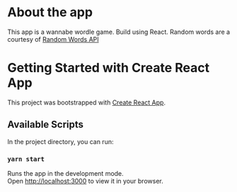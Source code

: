 # About the app

This app is a wannabe wordle game. Build using React. Random words are a courtesy of [Random Words API](http://random-word-api.herokuapp.com/home)

# Getting Started with Create React App

This project was bootstrapped with [Create React App](https://github.com/facebook/create-react-app).

## Available Scripts

In the project directory, you can run:

### `yarn start`

Runs the app in the development mode.\
Open [http://localhost:3000](http://localhost:3000) to view it in your browser.
